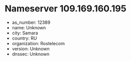 # Nameserver 109.169.160.195

* as_number: 12389
* name: Unknown
* city: Samara
* country: RU
* organization: Rostelecom
* version: Unknown
* dnssec: Unknown
